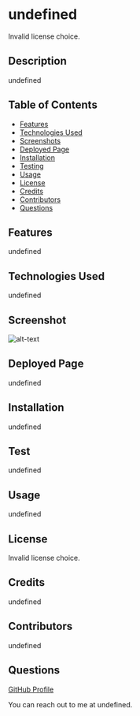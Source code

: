 # undefined



  Invalid license choice.
  


## Description
undefined

## Table of Contents
* [Features](#features)
* [Technologies Used](#technologiesUsed)
* [Screenshots](#screenshot)
* [Deployed Page](#deployedPage)
* [Installation](#installation)
* [Testing](#testing)
* [Usage](#usage)
* [License](#license)
* [Credits](#credits)
* [Contributors](#contributors)
* [Questions](#questions)

## Features
undefined

## Technologies Used
undefined

## Screenshot
![alt-text](undefined)

## Deployed Page
undefined

## Installation
undefined

## Test
undefined

## Usage
undefined

## License
Invalid license choice.

## Credits
undefined

## Contributors
undefined

## Questions
[GitHub Profile](https://github.com/undefined/) 

You can reach out to me at undefined.
